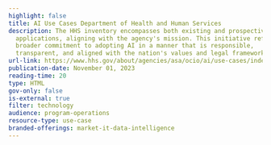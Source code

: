 ```yaml
---
highlight: false
title: AI Use Cases Department of Health and Human Services
description: The HHS inventory encompasses both existing and prospective AI
  applications, aligning with the agency's mission. This initiative reflects the
  broader commitment to adopting AI in a manner that is responsible,
  transparent, and aligned with the nation's values and legal frameworks.
url-link: https://www.hhs.gov/about/agencies/asa/ocio/ai/use-cases/index.html
publication-date: November 01, 2023
reading-time: 20
type: HTML
gov-only: false
is-external: true
filter: technology
audience: program-operations
resource-type: use-case
branded-offerings: market-it-data-intelligence
---
```

